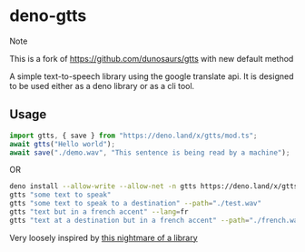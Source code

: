 # deno-gtts

> [!NOTE]  
> This is a fork of https://github.com/dunosaurs/gtts with new default method

A simple text-to-speech library using the google translate api. It is designed
to be used either as a deno library or as a cli tool.

## Usage

```typescript
import gtts, { save } from "https://deno.land/x/gtts/mod.ts";
await gtts("Hello world");
await save("./demo.wav", "This sentence is being read by a machine");
```

OR

```bash
deno install --allow-write --allow-net -n gtts https://deno.land/x/gtts/cli.ts
gtts "some text to speak"
gtts "some text to speak to a destination" --path="./test.wav"
gtts "text but in a french accent" --lang=fr
gtts "text at a destination but in a french accent" --path="./french.wav" --lang=fr
```

Very loosely inspired by
[this nightmare of a library](https://github.com/lino-levan/better-node-gtts)
